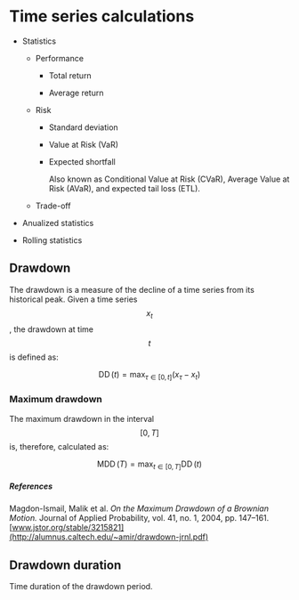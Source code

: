# Time series calculations

* Statistics

  * Performance

    * Total return

    * Average return

  * Risk
  
    * Standard deviation
    
    * Value at Risk (VaR)
    
    * Expected shortfall
       
       Also known as Conditional Value at Risk (CVaR), Average Value at Risk (AVaR), and expected tail loss (ETL).
    

  * Trade-off

* Anualized statistics

* Rolling statistics

## Drawdown

The drawdown is a measure of the decline of a time series from its historical peak. Given a time series $$x_t$$, the drawdown at time $$t$$ is defined as:


$$
\operatorname{DD}(t) = \max_{\tau \in [0,t]}(x_\tau-x_{t})
$$


### Maximum drawdown

The maximum drawdown in the interval $$[0,T]$$ is, therefore, calculated as:


$$
\operatorname{MDD}(T)=\max_{t\in [0,T]} \operatorname{DD}(t)
$$


##### References

Magdon-Ismail, Malik et al. _On the Maximum Drawdown of a Brownian Motion._ Journal of Applied Probability, vol. 41, no. 1, 2004, pp. 147–161. [www.jstor.org/stable/3215821](http://alumnus.caltech.edu/~amir/drawdown-jrnl.pdf)

## Drawdown duration

Time duration of the drawdown period.


